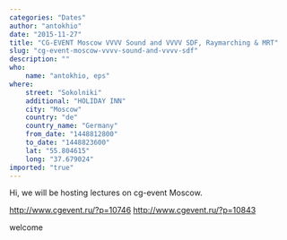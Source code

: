 ```yaml
---
categories: "Dates"
author: "antokhio"
date: "2015-11-27"
title: "CG-EVENT Moscow VVVV Sound and VVVV SDF, Raymarching & MRT"
slug: "cg-event-moscow-vvvv-sound-and-vvvv-sdf"
description: ""
who: 
    name: "antokhio, eps"
where: 
    street: "Sokolniki"
    additional: "HOLIDAY INN"
    city: "Moscow"
    country: "de"
    country_name: "Germany"
    from_date: "1448812800"
    to_date: "1448823600"
    lat: "55.804615"
    long: "37.679024"
imported: "true"
---
```



Hi, we will be hosting lectures on cg-event Moscow.

http://www.cgevent.ru/?p=10746
http://www.cgevent.ru/?p=10843

welcome
